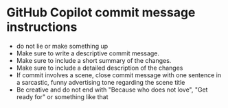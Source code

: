 # GitHub Copilot commit message instructions

- do not lie or make something up
- Make sure to write a descriptive commit message.
- Make sure to include a short summary of the changes.
- Make sure to include a detailed description of the changes
- If commit involves a scene, close commit message with one sentence in a sarcastic, funny advertising tone regarding the scene title
- Be creative and do not end with "Because who does not love", "Get ready for" or something like that